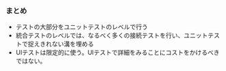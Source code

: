 ### まとめ
* テストの大部分をユニットテストのレベルで行う
* 統合テストのレベルでは、なるべく多くの接続テストを行い、ユニットテストで捉えきれない溝を埋める
* UIテストは限定的に使う。UIテストで詳細をみることにコストをかけるべきではない。
